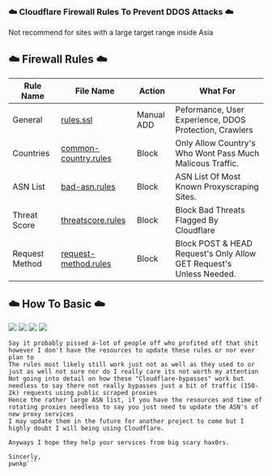 ### ☁️ Cloudflare Firewall Rules To Prevent DDOS Attacks ☁️

Not recommend for sites with a large target range inside Asia

## ☁️ Firewall Rules ☁️

Rule Name | File Name | Action | What For
---- | ---- | ---- | ----
General | [rules.ssl](./rules.ssl) | Manual ADD | Peformance, User Experience, DDOS Protection, Crawlers<br>
Countries | [common-country.rules](./common-country.rules) | Block | Only Allow Country's Who Wont Pass Much Malicous Traffic.<br>
ASN List | [bad-asn.rules](./bad-asn.rules) | Block | ASN List Of Most Known Proxyscraping Sites.<br>
Threat Score | [threatscore.rules](./threatscore.rules) | Block | Block Bad Threats Flagged By Cloudflare<br>
Request Method | [request-method.rules](./request-method.rules) | Block | Block POST & HEAD Request's Only Allow GET Request's Unless Needed.<br>

## ☁️ How To Basic ☁️
![](https://media.discordapp.net/attachments/819747919581675530/829677841292460042/unknown.png) 
![](https://media.discordapp.net/attachments/819747919581675530/829678093706592276/unknown.png) 
![](https://media.discordapp.net/attachments/819747919581675530/829678478278000650/unknown.png) 
![](https://media.discordapp.net/attachments/819747919581675530/829678903131897906/unknown.png) 


```I made these firewall rules a few months back because people were paying upwards of $100+??
Say it probably pissed a-lot of people off who profited off that shit however I don't have the resources to update these rules or nor ever plan to
The rules most likely still work just not as well as they used to or just as well not sure nor do I really care its not worth my attention
Not going into detail on how these "Cloudflare-bypasses" work but needless to say there not really bypasses just a bit of traffic (150-2k) requests using public scraped proxies
Hence the rather large ASN list, if you have the resources and time of rotating proxies needless to say you just need to update the ASN's of new proxy services
I may update them in the future for another project to come but I highly doubt I will being using Cloudflare.

Anyways I hope they help your services from big scary hax0rs.

Sincerly,
pwnkp```
